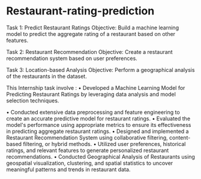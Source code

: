 # Restaurant-rating-prediction

Task 1: Predict Restaurant Ratings
Objective: Build a machine learning model to predict the aggregate rating of a restaurant based on other features.

Task 2: Restaurant Recommendation
Objective: Create a restaurant recommendation system based on user preferences.

Task 3: Location-based Analysis
Objective: Perform a geographical analysis of the restaurants in the dataset.

This Internship task involve :
• Developed a Machine Learning Model for Predicting Restaurant Ratings by leveraging data analysis and model selection techniques.

• Conducted extensive data preprocessing and feature engineering to create an accurate predictive model for restaurant ratings.
• Evaluated the model's performance using appropriate metrics to ensure its effectiveness in predicting aggregate restaurant ratings.
• Designed and implemented a Restaurant Recommendation System using collaborative filtering, content-based filtering, or hybrid methods.
• Utilized user preferences, historical ratings, and relevant features to generate personalized restaurant recommendations.
• Conducted Geographical Analysis of Restaurants using geospatial visualization, clustering, and spatial statistics to uncover meaningful patterns and trends in restaurant data.
